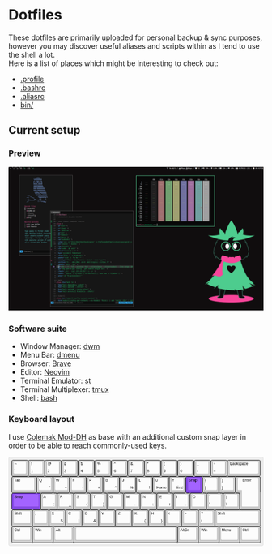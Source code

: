# Dotfiles

These dotfiles are primarily uploaded for personal backup & sync purposes, however 
you may discover useful aliases and scripts within as I tend to use the shell a lot.  
Here is a list of places which might be interesting to check out:

- [.profile](https://github.com/ALX99/dotfiles/blob/master/shell/.profile)
- [.bashrc](https://github.com/ALX99/dotfiles/blob/master/shell/.bashrc)
- [.aliasrc](https://github.com/ALX99/dotfiles/blob/master/shell/.aliasrc)
- [bin/](https://github.com/ALX99/dotfiles/tree/master/.local/bin)

## Current setup

### Preview

![preview](./preview.png)

### Software suite

- Window Manager: [dwm](https://dwm.suckless.org/)
- Menu Bar: [dmenu](https://tools.suckless.org/dmenu/)
- Browser: [Brave](https://brave.com/)
- Editor: [Neovim](https://neovim.io/)
- Terminal Emulator: [st](https://st.suckless.org/)
- Terminal Multiplexer: [tmux](https://github.com/tmux/tmux)
- Shell: [bash](https://www.gnu.org/software/bash/)

### Keyboard layout

I use [Colemak Mod-DH](https://colemakmods.github.io/mod-dh/) as base with an additional 
custom snap layer in order to be able to reach commonly-used keys.

![keyboard](./keyboard.png)
